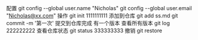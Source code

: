 配置
git config --global user.name "Nicholas"
git config --global user.email "Nicholas@xx.com"
操作
git init
1111111111
添加到仓库
git add ss.md
git commit -m '第一次'
提交到仓库完成 有一个版本
查看所有版本
git log
222222222
查看仓库状态
git status
333333333
撤销
git restore
